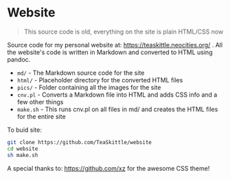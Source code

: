 # Website

> This source code is old, everything on the site is plain HTML/CSS now

Source code for my personal website at: https://teaskittle.neocities.org/ . All the website's code is written in Markdown and converted to HTML using pandoc.

* `md/` - The Markdown source code for the site
* `html/` - Placeholder directory for the converted HTML files
* `pics/` - Folder containing all the images for the site
* `cnv.pl` - Converts a Markdown file into HTML and adds CSS info and a few other things
* `make.sh` - This runs cnv.pl on all files in md/ and creates the HTML files for the entire site

To buid site:  
```bash
git clone https://github.com/TeaSkittle/website
cd website
sh make.sh
```
A special thanks to: https://github.com/xz for the awesome CSS theme!
